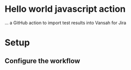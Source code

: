 # Hello world javascript action

... a GitHub action to import test results into Vansah for Jira

# Setup
## Configure the workflow
